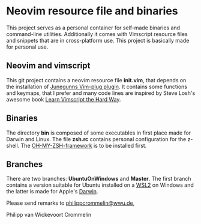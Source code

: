 # Neovim resource file and binaries
This project serves as a personal container for self-made binaries and
command-line utilities. Additionally it comes with Vimscript resource files
and snippets that are in cross-platform use. This project is basically made for
personal use.

## Neovim and vimscript
This git project contains a neovim resource file **init.vim**,
that depends on the installation of [Junegunns Vim-plug plugin](https://github.com/Junegunn/vim-plug).
It contains some functions and keymaps, that I prefer and many code lines are
inspired by Steve Losh's awesome book [Learn Vimscript the Hard
Way](https://learnvimscriptthehardway.stevelosh.com).

## Binaries
The directory **bin** is composed of some executables in first place made for Darwin
and Linux. The file **zsh.rc** contains personal configuration for the z-shell.
The [OH-MY-ZSH-framework](https://ohmyz.sh) is to be installed first.

## Branches
There are two branches: **UbuntuOnWindows** and **Master**. The first branch contains
a version suitable for Ubuntu installed on a [WSL2](https://docs.microsoft.com/en-us/windows/wsl/) on Windows and the latter is made for
Apple's [Darwin](https://en.wikipedia.org/wiki/Darwin_(operating_system)).

Please send remarks to philippcrommelin@wwu.de,

Philipp van Wickevoort Crommelin


